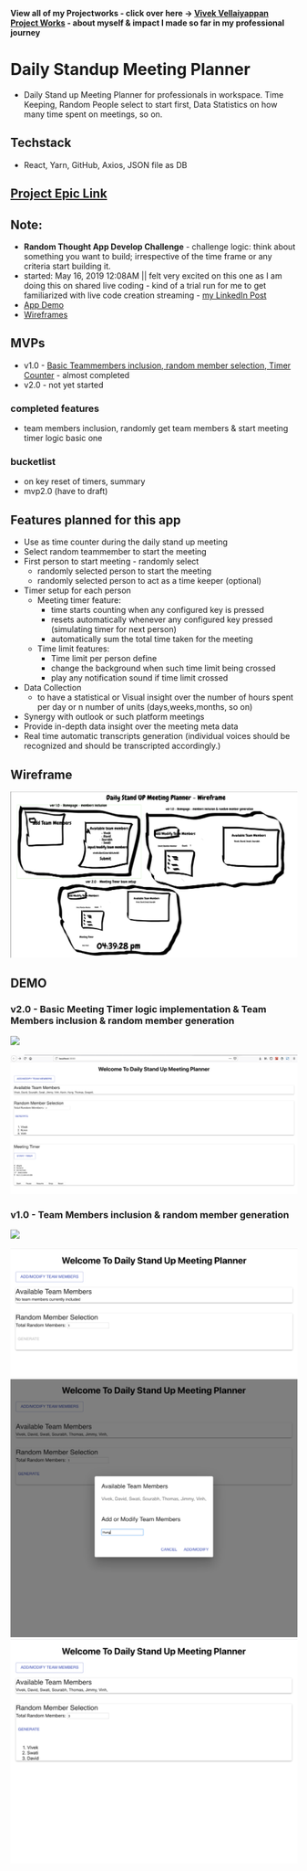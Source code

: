 **View all of my Projectworks - click over here -> [Vivek Vellaiyappan Project Works](https://github.com/vivekVells/VivekVellaiyappanProjectWorks) - about myself & impact I made so far in my professional journey**

# Daily Standup Meeting Planner
- Daily Stand up Meeting Planner for professionals in workspace. Time Keeping, Random People select to start first, Data Statistics on how many time spent on meetings, so on.

## Techstack
- React, Yarn, GitHub, Axios, JSON file as DB 

## [Project Epic Link](https://github.com/vivekVells/DailyStandUpMeetingPlanner/issues/1)

## Note:
- **Random Thought App Develop Challenge** - challenge logic: think about something you want to build; irrespective of the time frame or any criteria start building it.
- started: May 16, 2019 12:08AM || felt very excited on this one as I am doing this on shared live coding - kind of a trial run for me to get familiarized with live code creation streaming - [my LinkedIn Post](https://www.linkedin.com/feed/update/urn:li:activity:6534724589958770688/)
- [App Demo](https://github.com/vivekVells/DailyStandUpMeetingPlanner/tree/develop/demo)
- [Wireframes](https://github.com/vivekVells/DailyStandUpMeetingPlanner/tree/develop/demo/wireframes)

## MVPs 
- v1.0 - [Basic Teammembers inclusion, random member selection, Timer Counter](https://github.com/vivekVells/DailyStandUpMeetingPlanner/projects/1) - almost completed 
- v2.0 - not yet started

### completed features
- team members inclusion, randomly get team members & start meeting timer logic basic one 

### bucketlist
- on key reset of timers, summary
- mvp2.0 (have to draft)

## Features planned for this app
- Use as time counter during the daily stand up meeting
- Select random teammember to start the meeting
- First person to start meeting - randomly select
  - randomly selected person to start the meeting
  - randomly selected person to act as a time keeper (optional)
- Timer setup for each person
   - Meeting timer feature:
      - time starts counting when any configured key is pressed 
      - resets automatically whenever any configured key pressed (simulating timer for next person)
      - automatically sum the total time taken for the meeting
   - Time limit features:
      - Time limit per person define
      - change the background when such time limit being crossed
      - play any notification sound if time limit crossed
- Data Collection
  - to have a statistical or Visual insight over the number of hours spent per day or n number of units (days,weeks,months, so on) 
- Synergy with outlook or such platform meetings
- Provide in-depth data insight over the meeting meta data
- Real time automatic transcripts generation (individual voices should be recognized and should be transcripted accordingly.)

## Wireframe
![](https://github.com/vivekVells/DailyStandUpMeetingPlanner/blob/develop/demo/wireframes/ver1.0%20and%20ver2.0%20-%20wireframe.png)

## DEMO
### v2.0 - Basic Meeting Timer logic implementation & Team Members inclusion & random member generation
![](https://github.com/vivekVells/DailyStandUpMeetingPlanner/blob/develop/demo/v1.1/MVP%20v1.1%20-%20start%20timer%20logic%20-%20member%20inclusion%20and%20random%20member%20generation.gif)

![Home Page](https://github.com/vivekVells/DailyStandUpMeetingPlanner/blob/develop/demo/v1.1/v1.1%20-%20meeting%20timer%20logic%20-%20on%20click%20start%20button.png)

### v1.0 - Team Members inclusion & random member generation
![](https://github.com/vivekVells/DailyStandUpMeetingPlanner/blob/develop/demo/v1.0/MVP%20v1.0%20-%20member%20inclusion%20and%20random%20member%20generation.gif)

![Home Page](https://github.com/vivekVells/DailyStandUpMeetingPlanner/blob/develop/demo/v1.0/v1.0%20-%20Home%20page.png)
![Adding Team Members](https://github.com/vivekVells/DailyStandUpMeetingPlanner/blob/develop/demo/v1.0/v1.0%20-%20adding%20team%20members.png)
![Generation of n team members randomly](https://github.com/vivekVells/DailyStandUpMeetingPlanner/blob/develop/demo/v1.0/v1.0%20-%20randomly%20generating%20team%20members.png)
